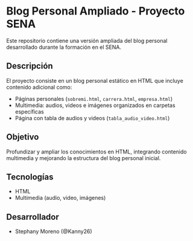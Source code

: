 # Blog Personal Ampliado - Proyecto SENA

Este repositorio contiene una versión ampliada del blog personal desarrollado durante la formación en el SENA.

## Descripción

El proyecto consiste en un blog personal estático en HTML que incluye contenido adicional como:

- Páginas personales (`sobremi.html`, `carrera.html`, `empresa.html`)
- Multimedia: audios, videos e imágenes organizados en carpetas específicas
- Página con tabla de audios y videos (`tabla_audio_video.html`)

## Objetivo

Profundizar y ampliar los conocimientos en HTML, integrando contenido multimedia y mejorando la estructura del blog personal inicial.

## Tecnologías

- HTML  
- Multimedia (audio, video, imágenes)  

## Desarrollador

- Stephany Moreno (@Kanny26)
